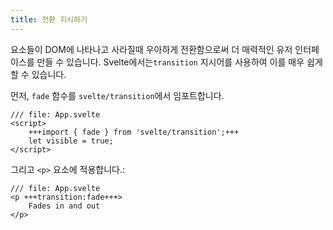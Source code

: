 ```yaml
---
title: 전환 지시하기
---
```


요소들이 DOM에 나타나고 사라질때 우아하게 전환함으로써 더 매력적인 유저 인터페이스를 만들 수 있습니다. Svelte에서는`transition` 지시어를 사용하여 이를 매우 쉽게 할 수 있습니다.

먼저, `fade` 함수를 `svelte/transition`에서 임포트합니다.

```svelte
/// file: App.svelte
<script>
	+++import { fade } from 'svelte/transition';+++
	let visible = true;
</script>
```

그리고 `<p>` 요소에 적용합니다.:

```svelte
/// file: App.svelte
<p +++transition:fade+++>
	Fades in and out
</p>
```
